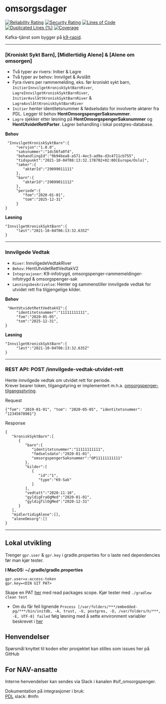 omsorgsdager
================
[![Reliability Rating](https://sonarcloud.io/api/project_badges/measure?project=navikt_omsorgsdager&metric=reliability_rating)](https://sonarcloud.io/summary/new_code?id=navikt_omsorgsdager)
[![Security Rating](https://sonarcloud.io/api/project_badges/measure?project=navikt_omsorgsdager&metric=security_rating)](https://sonarcloud.io/summary/new_code?id=navikt_omsorgsdager)
[![Lines of Code](https://sonarcloud.io/api/project_badges/measure?project=navikt_omsorgsdager&metric=ncloc)](https://sonarcloud.io/summary/new_code?id=navikt_omsorgsdager)
[![Duplicated Lines (%)](https://sonarcloud.io/api/project_badges/measure?project=navikt_omsorgsdager&metric=duplicated_lines_density)](https://sonarcloud.io/summary/new_code?id=navikt_omsorgsdager)
[![Coverage](https://sonarcloud.io/api/project_badges/measure?project=navikt_omsorgsdager&metric=coverage)](https://sonarcloud.io/summary/new_code?id=navikt_omsorgsdager)

Kafka-tjänst som bygger på <a href="https://github.com/navikt/k9-rapid">k9-rapid</a>.

---

### [Kroniskt Sykt Barn], [Midlertidig Alene] & [Alene om omsorgen] ###
* Två typer av rivers: Initier & Lagre
* Två typer av behov: Innvilget & Avslått
* Fyra rivers per rammemelding, eks. før kroniskt sykt barn, `InitierInnvilgetKroniskSyktBarnRiver`, `LagreInnvilgetKroniskSyktBarnRiver`, `InitierAvslåttKroniskSyktBarnRiver` & `LagreAvslåttKroniskSyktBarnRiver`
* `Initier` henter identitetsnummer & fødselsdato for involverte aktører fra PDL. Legger til behov **HentOmsorgspengerSaksnummer**.
* `Lagre` sjekker etter løsning på **HentOmsorgspengerSaksnummer** og **HentUtvidetRettParter**. Lagrer behandling i lokal postgres-database.


**Behov**
```
 "InnvilgetKroniskSyktBarn":{
     "versjon":"1.0.0",
     "saksnummer":"1dc56fa0f4",
     "behandlingId":"9b94bea8-a571-4ec3-ad9a-d3c4711cb755",
     "tidspunkt":"2021-10-04T08:13:32.178702+02:00[Europe/Oslo]",
     "søker":{
        "aktørId":"29099011111"
     },
     "barn":{
        "aktørId":"29099011112"
     },
     "periode":{
        "fom":"2020-01-01",
        "tom":"2025-12-31"
     }
}
```
**Løsning**
```
"InnvilgetKroniskSyktBarn":{
     "løst":"2021-10-04T06:13:32.635Z"
}
```
---
### Innvilgede Vedtak ###

* `River`: InnvilgedeVedtakRiver
* `Behov`: HentUtvidetRettVedtakV2
* `Integrasjoner`: K9-infotrygd, omsorgspenger-rammemeldinger-infotrygd & omsorgspenger-sak
* `Løsningsbeskrivelse`: Henter og sammenstiller innvilgede vedtak for utvidet rett fra tilgjengelige kilder.

**Behov**
```
 "HentUtvidetRettVedtakV2":{
     "identitetsnummer":"11111111111",
     "fom":"2020-05-05",
     "tom":"2025-12-31",
}
```
**Løsning**
```
"InnvilgetKroniskSyktBarn":{
     "løst":"2021-10-04T06:13:32.635Z"
}
```
---
### REST API: POST /innvilgede-vedtak-utvidet-rett ###
Hente innvilgede vedtak om utvidet rett for periode.  
Krever bearer token, tilgangstyring er implementert m.h.a. <a href="https://github.com/navikt/omsorgspenger-tilgangsstyring">omsorgspenger-tilgangsstyring</a>.

Request
```
{"fom": "2019-01-01", "tom": "2020-05-05", "identitetsnummer": "12345678901"}
```

Response 
```
{
   "kroniskSyktBarn":[
      {
         "barn":{
            "identitetsnummer":"11111111111",
            "fødselsdato":"2020-01-01",
            "omsorgspengerSaksnummer":"OP11111111111"
         },
         "kilder":[
            {
               "id":"1",
               "type":"K9-Sak"
            }
         ],
         "vedtatt":"2020-11-10",
         "gyldigFraOgMed":"2020-01-01",
         "gyldigTilOgMed":"2020-12-31"
      }
   ],
   "midlertidigAlene":[],
   "aleneOmsorg":[]
}
```

---
## Lokal utvikling
Trenger `gpr.user` & `gpr.key` i gradle.properties for o laste ned dependencies før man kjør tester.

**I MacOS: ~/.gradle/gradle.properties**
```
gpr.user=x-access-token
gpr.key=<DIN GIT PAT>
```
Skape en PAT <a href="https://docs.github.com/en/authentication/keeping-your-account-and-data-secure/creating-a-personal-access-token">her</a> med read packages scope. 
Kjør tester med `./gradlew clean test`

- Om du får feil lignende `Process [/var/folders/***/embedded-pg/***/bin/initdb, -A, trust, -U, postgres, -D, /var/folders/h/***, -E, UTF-8] failed` følg løsning med å sette environment variabler beskrevet i [her](https://github.com/zonkyio/embedded-postgres/issues/11#issuecomment-533468269)

## Henvendelser

Spørsmål knyttet til koden eller prosjektet kan stilles som issues her på GitHub

## For NAV-ansatte

Interne henvendelser kan sendes via Slack i kanalen #sif_omsorgspenger.

Dokumentation på integrasjoner i bruk:<br>
<a href="https://navikt.github.io/pdl/">PDL</a> slack: #mfn
